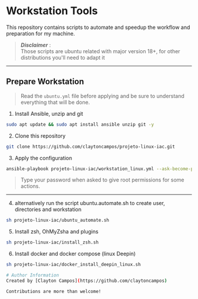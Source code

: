 # Workstation Tools

This repository contains scripts to automate and speedup the workflow and preparation for my machine.

> **_Disclaimer_** :  
> Those scripts are ubuntu related with major version 18+, for other distributions you'll need to adapt it
___

## Prepare Workstation

> Read the `ubuntu.yml` file before applying and be sure to understand everything that will be done.

1. Install Ansible, unzip and git
```bash
sudo apt update && sudo apt install ansible unzip git -y
```
2. Clone this repository
```bash
git clone https://github.com/claytoncampos/projeto-linux-iac.git
```
3. Apply the configuration
```bash
ansible-playbook projeto-linux-iac/workstation_linux.yml --ask-become-pass
```
>Type your password when asked to give root permissions for some actions.
___

4. alternatively run the script ubuntu.automate.sh to create user, directories and workstation
```bash
sh projeto-linux-iac/ubuntu_automate.sh
```

5. Install zsh, OhMyZsha and plugins
```bash
sh projeto-linux-iac/install_zsh.sh
```
6. Install docker and docker compose (linux Deepin)
```bash
sh projeto-linux-iac/docker_install_deepin_linux.sh

# Author Information
Created by [Clayton Campos](https://github.com/claytoncampos)

Contributions are more than welcome!

